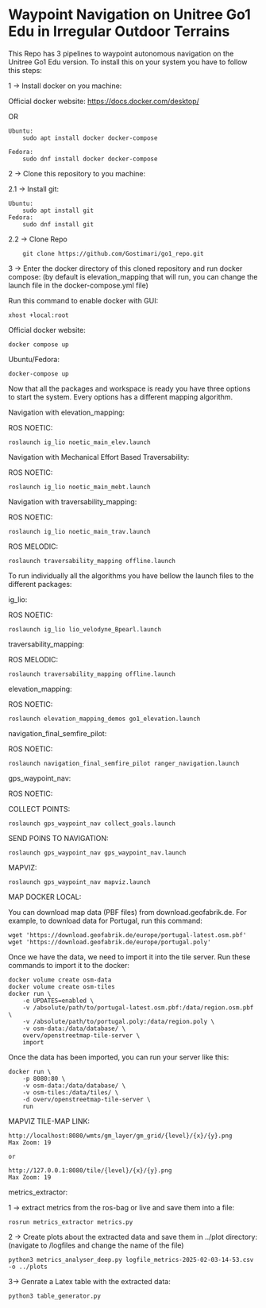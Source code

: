 # Waypoint Navigation on Unitree Go1 Edu in Irregular Outdoor Terrains

This Repo has 3 pipelines to waypoint autonomous navigation on the Unitree Go1 Edu version. To install this on your system you have to follow this steps:

1 -> Install docker on you machine:

Official docker website: https://docs.docker.com/desktop/

OR

    Ubuntu:
        sudo apt install docker docker-compose
    
    Fedora:
        sudo dnf install docker docker-compose

2 -> Clone this repository to you machine:

2.1 -> Install git:

    Ubuntu:
        sudo apt install git
    Fedora:
        sudo dnf install git
        
2.2 -> Clone Repo

        git clone https://github.com/Gostimari/go1_repo.git

3 -> Enter the docker directory of this cloned repository and run docker compose: (by default is elevation_mapping that will run, you can change the launch file in the docker-compose.yml file)

Run this command to enable docker with GUI:

    xhost +local:root

Official docker website:

    docker compose up
    
Ubuntu/Fedora:

    docker-compose up

Now that all the packages and workspace is ready you have three options to start the system. Every options has a different mapping algorithm.

Navigation with elevation_mapping:

ROS NOETIC:

    roslaunch ig_lio noetic_main_elev.launch

Navigation with Mechanical Effort Based Traversability:

ROS NOETIC:

    roslaunch ig_lio noetic_main_mebt.launch

Navigation with traversability_mapping:

ROS NOETIC:

    roslaunch ig_lio noetic_main_trav.launch

ROS MELODIC:

    roslaunch traversability_mapping offline.launch


To run individually all the algorithms you have bellow the launch files to the different packages:

ig_lio:
    
ROS NOETIC:

    roslaunch ig_lio lio_velodyne_Bpearl.launch

traversability_mapping:

ROS MELODIC:

    roslaunch traversability_mapping offline.launch


elevation_mapping:

ROS NOETIC:

    roslaunch elevation_mapping_demos go1_elevation.launch
    
navigation_final_semfire_pilot:

ROS NOETIC:

    roslaunch navigation_final_semfire_pilot ranger_navigation.launch
    
gps_waypoint_nav:

ROS NOETIC:

COLLECT POINTS:

    roslaunch gps_waypoint_nav collect_goals.launch
    
SEND POINS TO NAVIGATION:

    roslaunch gps_waypoint_nav gps_waypoint_nav.launch
    
MAPVIZ:

    roslaunch gps_waypoint_nav mapviz.launch

MAP DOCKER LOCAL:

You can download map data (PBF files) from download.geofabrik.de. For example, to download data for Portugal, run this command:
    
    wget 'https://download.geofabrik.de/europe/portugal-latest.osm.pbf'
    wget 'https://download.geofabrik.de/europe/portugal.poly'

Once we have the data, we need to import it into the tile server. Run these commands to import it to the docker:

    docker volume create osm-data
    docker volume create osm-tiles
    docker run \
        -e UPDATES=enabled \
        -v /absolute/path/to/portugal-latest.osm.pbf:/data/region.osm.pbf \
        -v /absolute/path/to/portugal.poly:/data/region.poly \
        -v osm-data:/data/database/ \
        overv/openstreetmap-tile-server \
        import
 
 Once the data has been imported, you can run your server like this:
 
    docker run \
        -p 8080:80 \
        -v osm-data:/data/database/ \
        -v osm-tiles:/data/tiles/ \
        -d overv/openstreetmap-tile-server \
        run
      
MAPVIZ TILE-MAP LINK:

    http://localhost:8080/wmts/gm_layer/gm_grid/{level}/{x}/{y}.png
    Max Zoom: 19

    or
    
    http://127.0.0.1:8080/tile/{level}/{x}/{y}.png
    Max Zoom: 19
    
metrics_extractor: 
    
1 -> extract metrics from the ros-bag or live and save them into a file:
    
    rosrun metrics_extractor metrics.py
    
2 -> Create plots about the extracted data and save them in ../plot directory: (navigate to /logfiles and change the name of the file)
    
    python3 metrics_analyser_deep.py logfile_metrics-2025-02-03-14-53.csv -o ../plots
        
3-> Genrate a Latex table with the extracted data:

    python3 table_generator.py
    

